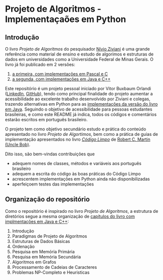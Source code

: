 # Projeto de Algoritmos - Implementaçaões em Python

## Introdução
O livro *Projeto de Algoritmos* do pesquisador [Nívio Ziviani](https://www.google.com/search?q=nivio+ziviani) é uma grande referência como material de ensino e estudo de algorimos e estruturas de dados em universidades como a Universidade Federal de Minas Gerais. O livro já foi publicado em 2 versões:
1. [a primeira, com implementações em Pascal e C](http://www2.dcc.ufmg.br/livros/algoritmos/)
2. [a segunda, com implementações em Java e C++](http://www2.dcc.ufmg.br/livros/algoritmos-java/)

Este repositório é um projeto pessoal iniciado por Vitor Buxbaum Orlandi ([LinkedIn](https://www.linkedin.com/in/vitorbuxbaum/), [GitHub](https://github.com/vbuxbaum/)), tendo como principal finalidade do projeto aumentar a acessibilidade ao excelente trabalho desenvolvido por Ziviani e colegas, trazendo alternativas em Python para as [implementações da versão do livro em Java](http://www2.dcc.ufmg.br/livros/algoritmos-java/implementacoes.php). Seguindo o objetivo de acessibilidade para pessoas estudantes brasileiras, e como este README já indica, todos os códigos e comentários estarão escritos em português brasileiro.

O projeto tem como objetivo secundário estudo e prática do conteúdo apresentado no livro *Projeto de Algortimos*, bem como a prática de guias de implementação apresentados no livro [*Código Limpo*](https://www.google.com/search?q=livro+codigo+limpo) de [Robert C. Martin (Uncle Bob)](https://www.google.com/search?q=robert+c+martin). 

Dito isso, são bem-vindas contribuições que
- adequem nomes de classes, métodos e variáveis aos português brasileiro
- adequem a escrita do código às boas práticas do Código Limpo
- acrescentem implementações em Python ainda não disponibilizadas
- aperfeiçoem testes das implementações

## Organização do repositório
Como o repositório é inspirado no livro *Projeto de Algoritmos*, a estrutura de diretórios segue a mesma organização de [capítulos do livro com implmentações em Java e C++](http://www2.dcc.ufmg.br/livros/algoritmos-java/capitulos.php):
1. Introdução
2. Paradigmas de Projeto de Algoritmos
3. Estruturas de Dados Básicas
4. Ordenação
5. Pesquisa em Memória Primária
6. Pesquisa em Memória Secundária
7. Algoritmos em Grafos
8. Processamento de Cadeias de Caracteres
9. Problemas NP-Completo e Heuristicas
 
